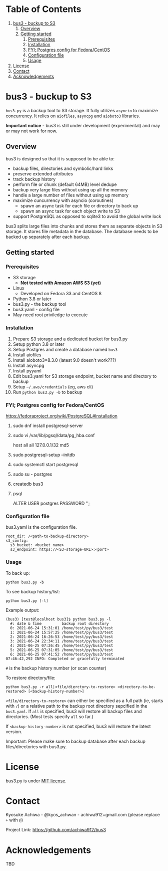 
# Table of Contents

1.  [bus3 - buckup to S3](#org1e672a0)
    1.  [Overview](#org11746c1)
    2.  [Getting started](#orgeac1f73)
        1.  [Prerequisites](#org37d1924)
        2.  [Installation](#orga98f00a)
        3.  [FYI; Postgres config for Fedora/CentOS](#org5e709a6)
        4.  [Configuration file](#org3a4c310)
        5.  [Usage](#org1b98c02)
2.  [License](#orgdf71267)
3.  [Contact](#org678c9d3)
4.  [Acknowledgements](#org867aebf)



<a id="org1e672a0"></a>

# bus3 - buckup to S3

`bus3.py` is a backup tool to S3 storage.  It fully utilizes `asyncio` to maximize concurrency.  It relies on `aiofiles`, `asyncpg` and `aioboto3` libraries.

**Important notice** - bus3 is still under development (experimental) and may or may not work for now.  


<a id="org11746c1"></a>

## Overview

bus3 is designed so that it is supposed to be able to:

-   backup files, directories and symbolic/hard links
-   preserve extended attributes
-   track backup history
-   perform file or chunk (default 64MB) level dedupe
-   backup very large files without using up all the memory
-   handle a large number of files without using up memory
-   maximize cuncurrency with asyncio (coroutines)
    -   spawn an async task for each file or directory to back up
    -   spawn an async task for each object write to S3
-   support PostgreSQL as opposed to sqlite3 to avoid the global write lock

bus3 splits large files into chunks and stores them as separate objects in S3 storage.  It stores file metadata in the database.  The database needs to be backed up separately after each backup.


<a id="orgeac1f73"></a>

## Getting started


<a id="org37d1924"></a>

### Prerequisites

-   S3 storage
    -   **Not tested with Amazon AWS S3 (yet)**
-   Linux
    -   Developed on Fedora 33 and CentOS 8
-   Python 3.8 or later
-   bus3.py - the backup tool
-   bus3.yaml - config file
-   May need root priviledge to execute


<a id="orga98f00a"></a>

### Installation

1.  Prepare S3 storage and a dedicated bucket for bus3.py
2.  Setup python 3.8 or later
3.  Setup Postgres and create a database named `bus3`
4.  Install aiofiles
5.  Install aioboto3=8.3.0 (latest 9.0 doesn't work???)
6.  Install asyncpg
7.  Install pyyaml
8.  Edit bus3.yaml for S3 storage endpoint, bucket name and directory to backup
9.  Setup `~/.aws/credentials` (eg, aws cli)
10. Run `python bus3.py -b` to backup


<a id="org5e709a6"></a>

### FYI; Postgres config for Fedora/CentOS

<https://fedoraproject.org/wiki/PostgreSQL#Installation>

1.  sudo dnf install postgresql-server
2.  sudo vi /var/lib/pgsql/data/pg\_hba.conf

    host    all             all             127.0.0.1/32            md5

1.  sudo postgresql-setup &#x2013;initdb
2.  sudo systemctl start postgresql
3.  sudo su - postgres
4.  createdb bus3
5.  psql

    ALTER USER postgres PASSWORD '<db-password>';


<a id="org3a4c310"></a>

### Configuration file

bus3.yaml is the configuration file.

    root_dir: /<path-to-backup-directory>
    s3_config:
      s3_bucket: <bucket name>
      s3_endpoint: https://<S3-storage-URL>:<port>


<a id="org1b98c02"></a>

### Usage

To back up:

    python bus3.py -b

To see backup history/list:

    python bus3.py [-l]

Example output:

    (bus3) [test@localhost bus3]$ python bus3.py -l
      #: date & time         backup root directory
      0: 2021-06-24 15:31:01 /home/test/py/bus3/test
      1: 2021-06-24 15:57:25 /home/test/py/bus3/test
      2: 2021-06-24 16:26:53 /home/test/py/bus3/test
      3: 2021-06-24 22:34:11 /home/test/py/bus3/test
      4: 2021-06-25 07:26:45 /home/test/py/bus3/test
      5: 2021-06-25 07:31:05 /home/test/py/bus3/test
      6: 2021-06-25 07:41:52 /home/test/py/bus3/test
    07:46:42,292 INFO: Completed or gracefully terminated

`#` is the backup history number (or scan counter)

To restore directory/file:

    python bus3.py -r all|<file/dierctory-to-restore> <directory-to-be-restored> [<backup-history-number>]

`<file/directory-to-restore>` can either be specified as a full path (ie, starts with `/`) or a relative path to the backup root directory sepcified in the `bus3.yaml`.  If `all` is specified, bus3 will restore all backup files and directories.  (Most tests specify `all` so far.)

If `<backup-history-number>` is not specified, bus3 will restore the latest version.

Important: Please make sure to backup database after each backup files/directories with bus3.py.


<a id="orgdf71267"></a>

# License

bus3.py is under [MIT license](https://en.wikipedia.org/wiki/MIT_License).


<a id="org678c9d3"></a>

# Contact

Kyosuke Achiwa - @kyos\_achwan - achiwa912+gmail.com (please replace `+` with `@`)

Project Link: <https://github.com/achiwa912/bus3>


<a id="org867aebf"></a>

# Acknowledgements

TBD

